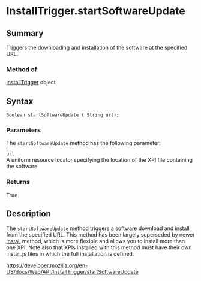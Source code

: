 InstallTrigger.startSoftwareUpdate
==================================

Summary
-------

Triggers the downloading and installation of the software at the specified URL.

### Method of

[InstallTrigger](../installtrigger) object

Syntax
------

    Boolean startSoftwareUpdate ( String url);

### Parameters

The `startSoftwareUpdate` method has the following parameter:

`url`  
A uniform resource locator specifying the location of the XPI file containing the software.

### Returns

True.

Description
-----------

The `startSoftwareUpdate` method triggers a software download and install from the specified URL. This method has been largely superseded by newer [install](install) method, which is more flexible and allows you to install more than one XPI. Note also that XPIs installed with this method must have their own install.js files in which the full installation is defined.

<a href="https://developer.mozilla.org/en-US/docs/Web/API/InstallTrigger/startSoftwareUpdate" class="_attribution-link">https://developer.mozilla.org/en-US/docs/Web/API/InstallTrigger/startSoftwareUpdate</a>
